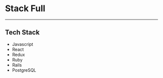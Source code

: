 # Stack Full
____________________________________________________________________________________________________________________________

## Tech Stack

* Javascript
* React
* Redux
* Ruby
* Rails
* PostgreSQL
